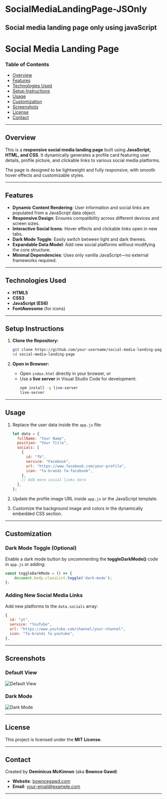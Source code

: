 # SocialMediaLandingPage-JSOnly
Social media landing page only using javaScript
---

# **Social Media Landing Page**  

### **Table of Contents**  
- [Overview](#overview)  
- [Features](#features)  
- [Technologies Used](#technologies-used)  
- [Setup Instructions](#setup-instructions)  
- [Usage](#usage)  
- [Customization](#customization)  
- [Screenshots](#screenshots)  
- [License](#license)  
- [Contact](#contact)  

---

## **Overview**  
This is a **responsive social media landing page** built using **JavaScript, HTML, and CSS**. It dynamically generates a profile card featuring user details, profile picture, and clickable links to various social media platforms.  

The page is designed to be lightweight and fully responsive, with smooth hover effects and customizable styles.  

---

## **Features**  
- **Dynamic Content Rendering**: User information and social links are populated from a JavaScript data object.  
- **Responsive Design**: Ensures compatibility across different devices and screen sizes.  
- **Interactive Social Icons**: Hover effects and clickable links open in new tabs.  
- **Dark Mode Toggle**: Easily switch between light and dark themes.  
- **Expandable Data Model**: Add new social platforms without modifying the core structure.  
- **Minimal Dependencies**: Uses only vanilla JavaScript—no external frameworks required.  

---

## **Technologies Used**  
- **HTML5**  
- **CSS3**  
- **JavaScript (ES6)**  
- **FontAwesome** (for icons)  

---

## **Setup Instructions**  

1. **Clone the Repository:**  
   ```bash
   git clone https://github.com/your-username/social-media-landing-page.git
   cd social-media-landing-page
   ```

2. **Open in Browser:**  
   - Open `index.html` directly in your browser, or  
   - Use a **live server** in Visual Studio Code for development:  
     ```bash
     npm install -g live-server
     live-server
     ```  

---

## **Usage**  
1. Replace the user data inside the `app.js` file:  
   ```javascript
   let data = {
     fullName: "Your Name",
     position: "Your Title",
     socials: [
       {
         id: "fb",
         service: "Facebook",
         url: "https://www.facebook.com/your-profile",
         icon: "fa-brands fa-facebook",
       },
       // Add more social links here
     ],
   };
   ```  

2. Update the profile image URL inside `app.js` or the JavaScript template.  

3. Customize the background image and colors in the dynamically embedded CSS section.  

---

## **Customization**  

### **Dark Mode Toggle (Optional)**  
Enable a dark mode button by uncommenting the **toggleDarkMode()** code in `app.js` or adding:  
```javascript
const toggleDarkMode = () => {
    document.body.classList.toggle('dark-mode');
};
```

### **Adding New Social Media Links**  
Add new platforms to the `data.socials` array:  
```javascript
{
  id: "yt",
  service: "YouTube",
  url: "https://www.youtube.com/channel/your-channel",
  icon: "fa-brands fa-youtube",
},
```

---

## **Screenshots**  

### **Default View**  
![Default View](screenshot-default.png)  

### **Dark Mode**  
![Dark Mode](screenshot-dark.png)  

---

## **License**  
This project is licensed under the **MIT License**.  

---

## **Contact**  
Created by **Deminicus McKinnon** (aka **Bownce Gawd**)  
- **Website**: [bowncegawd.com](https://www.bowncegawd.com)  
- **Email**: your-email@example.com  

---
